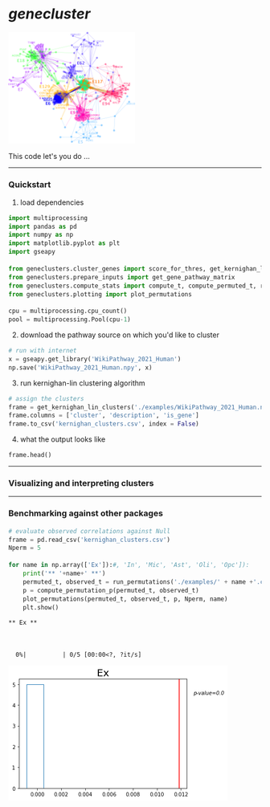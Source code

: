 
# *genecluster*
<img src="README_files/network_50_exN.png" alt= “” width="50%" height="50%">

This code let's you do ...

---

### Quickstart

1. load dependencies


```python
import multiprocessing
import pandas as pd
import numpy as np
import matplotlib.pyplot as plt
import gseapy

from geneclusters.cluster_genes import score_for_thres, get_kernighan_lin_clusters
from geneclusters.prepare_inputs import get_gene_pathway_matrix
from geneclusters.compute_stats import compute_t, compute_permuted_t, return_correlation_matrix, return_permutation_inputs, run_permutations, compute_permutation_p
from geneclusters.plotting import plot_permutations

cpu = multiprocessing.cpu_count()
pool = multiprocessing.Pool(cpu-1)
```

2. download the pathway source on which you'd like to cluster


```python
# run with internet
x = gseapy.get_library('WikiPathway_2021_Human')
np.save('WikiPathway_2021_Human.npy', x)
```

3. run kernighan-lin clustering algorithm 


```python
# assign the clusters
frame = get_kernighan_lin_clusters('./examples/WikiPathway_2021_Human.npy', threshold=50, C=.5)
frame.columns = ['cluster', 'description', 'is_gene']
frame.to_csv('kernighan_clusters.csv', index = False)
```

4. what the output looks like


```python
frame.head()
```

---

### Visualizing and interpreting clusters

----

### Benchmarking against other packages


```python
# evaluate observed correlations against Null
frame = pd.read_csv('kernighan_clusters.csv')
Nperm = 5

for name in np.array(['Ex']):#, 'In', 'Mic', 'Ast', 'Oli', 'Opc']):
    print('** '+name+' **')
    permuted_t, observed_t = run_permutations('./examples/' + name +'.csv', frame, Nperm)
    p = compute_permutation_p(permuted_t, observed_t)
    plot_permutations(permuted_t, observed_t, p, Nperm, name)
    plt.show()
```

    ** Ex **



      0%|          | 0/5 [00:00<?, ?it/s]



![png](README_files/README_16_2.png)

